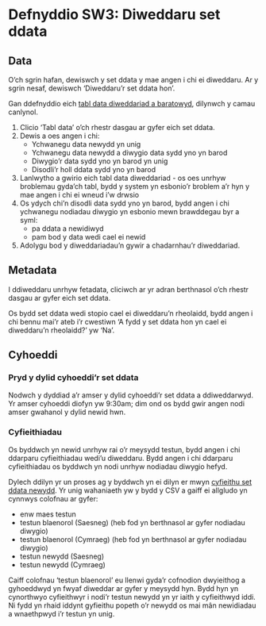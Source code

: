 # Defnyddio SW3: Diweddaru set ddata

## Data

O’ch sgrin hafan, dewiswch y set ddata y mae angen i chi ei diweddaru. Ar y sgrin nesaf, dewiswch ‘Diweddaru’r set ddata hon’.

Gan ddefnyddio eich [tabl data diweddariad a baratowyd](Data-preparation-‐-Updating-datasets), dilynwch y camau canlynol.

1. Clicio ‘Tabl data’ o’ch rhestr dasgau ar gyfer eich set ddata.
2. Dewis a oes angen i chi:
   - Ychwanegu data newydd yn unig
   - Ychwanegu data newydd a diwygio data sydd yno yn barod
   - Diwygio’r data sydd yno yn barod yn unig
   - Disodli’r holl ddata sydd yno yn barod
3. Lanlwytho a gwirio eich tabl data diweddariad - os oes unrhyw broblemau gyda’ch tabl, bydd y system yn esbonio’r broblem a’r hyn y mae angen i chi ei wneud i’w drwsio
4. Os ydych chi’n disodli data sydd yno yn barod, bydd angen i chi ychwanegu nodiadau diwygio yn esbonio mewn brawddegau byr a syml:
   - pa ddata a newidiwyd
   - pam bod y data wedi cael ei newid
5. Adolygu bod y diweddariadau’n gywir a chadarnhau’r diweddariad.

## Metadata

I ddiweddaru unrhyw fetadata, cliciwch ar yr adran berthnasol o’ch rhestr dasgau ar gyfer eich set ddata.

Os bydd set ddata wedi stopio cael ei diweddaru’n rheolaidd, bydd angen i chi bennu mai’r ateb i’r cwestiwn ‘A fydd y set ddata hon yn cael ei diweddaru’n rheolaidd?’ yw ‘Na’.

## Cyhoeddi

### Pryd y dylid cyhoeddi’r set ddata

Nodwch y dyddiad a’r amser y dylid cyhoeddi’r set ddata a ddiweddarwyd. Yr amser cyhoeddi diofyn yw 9:30am; dim ond os bydd gwir angen nodi amser gwahanol y dylid newid hwn.

### Cyfieithiadau

Os byddwch yn newid unrhyw rai o’r meysydd testun, bydd angen i chi ddarparu cyfieithiadau wedi’u diweddaru. Bydd angen i chi ddarparu cyfieithiadau os byddwch yn nodi unrhyw nodiadau diwygio hefyd.

Dylech ddilyn yr un proses ag y byddwch yn ei dilyn er mwyn [cyfieithu set ddata newydd](Using-SW3---Creating-a-new-dataset#guidance-cyfieithiadau). Yr unig wahaniaeth yw y bydd y CSV a gaiff ei allgludo yn cynnwys colofnau ar gyfer:

- enw maes testun
- testun blaenorol (Saesneg) (heb fod yn berthnasol ar gyfer nodiadau diwygio)
- testun blaenorol (Cymraeg) (heb fod yn berthnasol ar gyfer nodiadau diwygio)
- testun newydd (Saesneg)
- testun newydd (Cymraeg)

Caiff colofnau ‘testun blaenorol’ eu llenwi gyda’r cofnodion dwyieithog a gyhoeddwyd yn fwyaf diweddar ar gyfer y meysydd hyn. Bydd hyn yn cynorthwyo cyfieithwyr i nodi’r testun newydd yn yr iaith y cyfieithwyd iddi. Ni fydd yn rhaid iddynt gyfieithu popeth o’r newydd os mai mân newidiadau a wnaethpwyd i’r testun yn unig.
